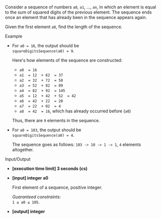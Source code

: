 
Consider a sequence of numbers  `a0`,  `a1`, ...,  `an`, in which an element is equal to the sum of squared digits of the previous element. The sequence ends once an element that has already been in the sequence appears again.

Given the first element  `a0`, find the length of the sequence.

Example

-   For  `a0 = 16`, the output should be  
    `squareDigitsSequence(a0) = 9`.
    
    Here's how elements of the sequence are constructed:
    
    -   `a0  = 16`
    -   `a1  = 12  + 62  = 37`
    -   `a2  = 32  + 72  = 58`
    -   `a3  = 52  + 82  = 89`
    -   `a4  = 82  + 92  = 145`
    -   `a5  = 12  + 42  + 52  = 42`
    -   `a6  = 42  + 22  = 20`
    -   `a7  = 22  + 02  = 4`
    -   `a8  = 42  = 16`, which has already occurred before (`a0`)
    
    Thus, there are  `9`  elements in the sequence.
    
-   For  `a0 = 103`, the output should be  
    `squareDigitsSequence(a0) = 4`.
    
    The sequence goes as follows:  `103 -> 10 -> 1 -> 1`,  `4`  elements altogether.
    

Input/Output

-   **[execution time limit] 3 seconds (cs)**
    
-   **[input] integer a0**
    
    First element of a sequence, positive integer.
    
    _Guaranteed constraints:_  
    `1 ≤ a0 ≤ 105`.
    
-   **[output] integer**
